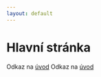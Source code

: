 ```yaml
---
layout: default
---
```


# Hlavní stránka

Odkaz na [úvod](intro/README.md#chapter-1)
Odkaz na [úvod](intro/#chapter-1)


